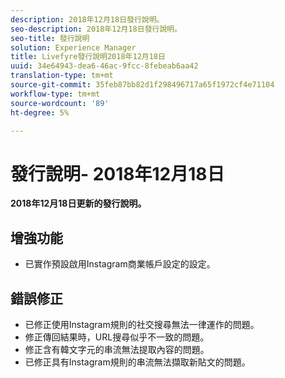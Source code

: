 ```yaml
---
description: 2018年12月18日發行說明。
seo-description: 2018年12月18日發行說明。
seo-title: 發行說明
solution: Experience Manager
title: Livefyre發行說明2018年12月18日
uuid: 34e64943-dea6-46ac-9fcc-8febeab6aa42
translation-type: tm+mt
source-git-commit: 35feb87bb82d1f298496717a65f1972cf4e71104
workflow-type: tm+mt
source-wordcount: '89'
ht-degree: 5%

---
```



# 發行說明- 2018年12月18日

**2018年12月18日更新的發行說明。**

## 增強功能

* 已實作預設啟用Instagram商業帳戶設定的設定。

## 錯誤修正

* 已修正使用Instagram規則的社交搜尋無法一律運作的問題。
* 修正傳回結果時，URL搜尋似乎不一致的問題。
* 修正含有韓文字元的串流無法提取內容的問題。
* 已修正具有Instagram規則的串流無法擷取新貼文的問題。
